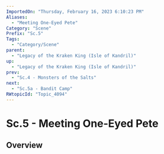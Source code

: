 ```yaml
---
ImportedOn: "Thursday, February 16, 2023 6:10:23 PM"
Aliases:
  - "Meeting One-Eyed Pete"
Category: "Scene"
Prefix: "Sc.5"
Tags:
  - "Category/Scene"
parent:
  - "Legacy of the Kraken King (Isle of Kandril)"
up:
  - "Legacy of the Kraken King (Isle of Kandril)"
prev:
  - "Sc.4 - Monsters of the Salts"
next:
  - "Sc.5a - Bandit Camp"
RWtopicId: "Topic_4094"
---
```

# Sc.5 - Meeting One-Eyed Pete
## Overview
